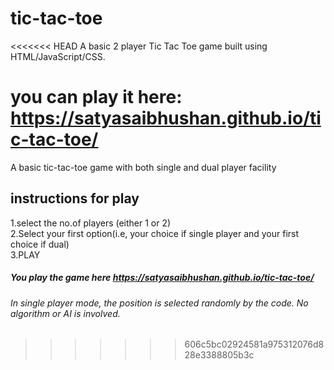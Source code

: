 # tic-tac-toe
<<<<<<< HEAD
A basic 2 player Tic Tac Toe game built using HTML/JavaScript/CSS.

you can play it here: https://satyasaibhushan.github.io/tic-tac-toe/
=======
A basic tic-tac-toe game with both single and dual player facility

## instructions for play
1.select the no.of players (either 1 or 2)<br>
2.Select your first option(i.e, your choice if single player and your first choice if dual)<br>
3.PLAY 

##### You play the game here  https://satyasaibhushan.github.io/tic-tac-toe/
###### In single player mode, the position is selected randomly by the code. No algorithm or AI is involved.
>>>>>>> 606c5bc02924581a975312076d828e3388805b3c
